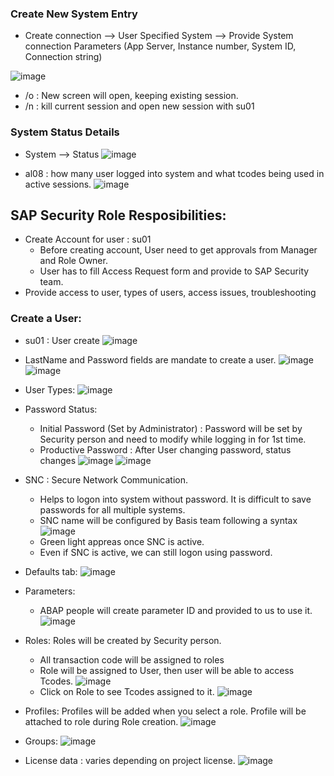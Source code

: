 ### Create New System Entry
- Create connection --> User Specified System --> Provide System connection Parameters (App Server, Instance number, System ID, Connection string)

![image](https://github.com/user-attachments/assets/df031646-8303-4ba0-8d1c-2f13de90b978)

- /o : New screen will open, keeping existing session.
- /n : kill current session and open new session with su01

### System Status Details
- System --> Status
![image](https://github.com/user-attachments/assets/cf88bfd5-cd3d-4b77-a337-13e6ec5dcb67)

- al08 : how many user logged into system and what tcodes being used in active sessions.
![image](https://github.com/user-attachments/assets/2138cc3b-f20b-49b3-986c-b3678872d9d2)

## SAP Security Role Resposibilities:
- Create Account for user : su01
  - Before creating account, User need to get approvals from Manager and Role Owner.
  - User has to fill Access Request form and provide to SAP Security team. 
- Provide access to user, types of users, access issues, troubleshooting

### Create a User:
- su01 : User create
![image](https://github.com/user-attachments/assets/0355965f-3e4e-42a5-b322-df529ed8063e)

- LastName and Password fields are mandate to create a user.
![image](https://github.com/user-attachments/assets/ca2c93bf-4e15-4209-ac62-35e1dc61ffad)
![image](https://github.com/user-attachments/assets/5c6c8a5f-3a3d-4a63-996e-1bcfadd087e2)

- User Types:
![image](https://github.com/user-attachments/assets/e349108a-fd2a-49d5-80a0-286f8cc8699e)

- Password Status:
  - Initial Password (Set by Administrator) :  Password will be set by Security person and need to modify while logging in for 1st time.
  - Productive Password : After User changing password, status changes
![image](https://github.com/user-attachments/assets/8c31b75a-8803-457f-b635-a91c0d7148fb)
![image](https://github.com/user-attachments/assets/0cf3d78b-a2f9-4feb-8df0-0d93c027e563)

- SNC : Secure Network Communication.
  - Helps to logon into system without password. It is difficult to save passwords for all multiple systems.
  - SNC name will be configured by Basis team following a syntax
![image](https://github.com/user-attachments/assets/f49f2b8a-e4b1-4ae3-ae0e-f71eaa5da7ac)
  - Green light appreas once SNC is active.
  - Even if SNC is active, we can still logon using password.

- Defaults tab:
![image](https://github.com/user-attachments/assets/c8ef77d9-e040-4408-adff-4cb42252eac1)

- Parameters:
  - ABAP people will create parameter ID and provided to us to use it.
  ![image](https://github.com/user-attachments/assets/b8cd3441-5594-4383-bd8b-7327e24be763)

- Roles: Roles will be created by Security person.
  - All transaction code will be assigned to roles
  - Role will be assigned to User, then user will be able to access Tcodes.
![image](https://github.com/user-attachments/assets/1e010046-9f99-4784-8b65-f372986dd252)
  - Click on Role to see Tcodes assigned to it.
![image](https://github.com/user-attachments/assets/af0d4309-d542-493a-993c-da97135c7b89)

- Profiles: Profiles will be added when you select a role. Profile will be attached to role during Role creation.
![image](https://github.com/user-attachments/assets/6a821b1e-546f-4594-adb7-03c25a15de29)

- Groups:
![image](https://github.com/user-attachments/assets/56fe7944-ba44-4047-82e6-3a91e80e2c56)

- License data : varies depending on project license.
![image](https://github.com/user-attachments/assets/e0ccfca8-7dd4-4ee1-ba75-0a04b1c33ff5)

